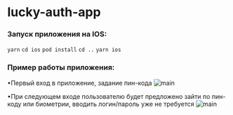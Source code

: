 # lucky-auth-app

### Запуск приложения на IOS:
`yarn`
`cd ios`
`pod install`
`cd ..`
`yarn ios`

### Пример работы приложения:

•Первый вход в приложение, задание пин-кода
![main](https://github.com/falconbow/lucky-auth-app/blob/main/readme-assets/Screen%20Recording%202020-12-29%20at%2016.30.24.gif)

•При следующем входе пользователю будет предложено зайти по пин-коду или биометрии, вводить логин/пароль уже не требуется
![main](https://github.com/falconbow/lucky-auth-app/blob/main/readme-assets/Screen%20Recording%202020-12-29%20at%2016.34.15.gif)
